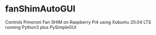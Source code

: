# fanShimAutoGUI
Controls Pimoroni Fan SHIM on Raspberry Pi4 using Xubuntu 20.04 LTS running Python3 plus PySimpleGUI 

